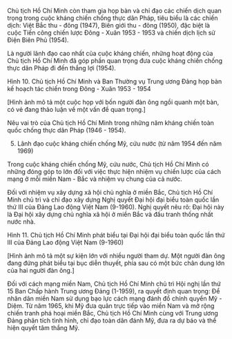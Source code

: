 Chủ tịch Hồ Chí Minh còn tham gia họp bàn và chỉ đạo các chiến dịch quan trọng trong cuộc kháng chiến chống thực dân Pháp, tiêu biểu là các chiến dịch: Việt Bắc thu - đông (1947), Biên giới thu - đông (1950), đặc biệt là cuộc Tiến công chiến lược Đông - Xuân 1953 - 1953 và chiến dịch lịch sử Điện Biên Phủ (1954).

Là người lãnh đạo cao nhất của cuộc kháng chiến, những hoạt động của Chủ tịch Hồ Chí Minh đã góp phần quan trọng đưa cuộc kháng chiến chống thực dân Pháp đi đến thắng lợi (1954).

Hình 10. Chủ tịch Hồ Chí Minh và Ban Thường vụ Trung ương Đảng họp bàn kế hoạch tác chiến trong Đông - Xuân 1953 - 1954

[Hình ảnh mô tả một cuộc họp với bốn người đàn ông ngồi quanh một bàn, có vẻ đang thảo luận về một vấn đề quan trọng.]

Nêu vai trò của Chủ tịch Hồ Chí Minh trong những năm kháng chiến toàn quốc chống thực dân Pháp (1946 - 1954).

5. Lãnh đạo cuộc kháng chiến chống Mỹ, cứu nước (từ năm 1954 đến năm 1969)

Trong cuộc kháng chiến chống Mỹ, cứu nước, Chủ tịch Hồ Chí Minh có những đóng góp to lớn đối với việc thực hiện nhiệm vụ chiến lược của cách mạng ở mỗi miền Nam - Bắc và nhiệm vụ chung của cả nước.

Đối với nhiệm vụ xây dựng xã hội chủ nghĩa ở miền Bắc, Chủ tịch Hồ Chí Minh chủ trì và chỉ đạo xây dựng Nghị quyết Đại hội đại biểu toàn quốc lần thứ III của Đảng Lao động Việt Nam (9-1960). Nghị quyết nêu rõ: Đại hội này là Đại hội xây dựng chủ nghĩa xã hội ở miền Bắc và đấu tranh thống nhất nước nhà.

Hình 11. Chủ tịch Hồ Chí Minh phát biểu tại Đại hội đại biểu toàn quốc lần thứ III của Đảng Lao động Việt Nam (9-1960)

[Hình ảnh mô tả một sự kiện lớn với nhiều người tham dự. Một người đàn ông đang đứng phát biểu tại bục diễn thuyết, phía sau có một bức chân dung lớn của hai người đàn ông.]

Đối với cách mạng miền Nam, Chủ tịch Hồ Chí Minh chủ trì Hội nghị lần thứ 15 Ban Chấp hành Trung ương Đảng (1-1959), ra quyết định quan trọng: Để nhân dân miền Nam sử dụng bạo lực cách mạng đánh đổ chính quyền Mỹ - Diệm. Từ năm 1965, khi Mỹ đưa quân trực tiếp vào miền Nam và mở rộng chiến tranh phá hoại miền Bắc, Chủ tịch Hồ Chí Minh cùng với Trung ương Đảng phân tích tình hình, chỉ đạo toàn dân đánh Mỹ, đưa ra dự báo và thể hiện quyết tâm thắng Mỹ.